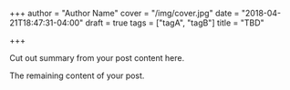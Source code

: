 +++
author = "Author Name"
cover = "/img/cover.jpg"
date = "2018-04-21T18:47:31-04:00"
draft = true
tags = ["tagA", "tagB"]
title = "TBD"

+++

Cut out summary from your post content here.

<!--more-->

The remaining content of your post.
